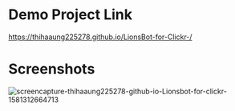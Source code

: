 # Demo Project Link
https://thihaaung225278.github.io/LionsBot-for-Clickr-/

# Screenshots
![screencapture-thihaaung225278-github-io-Lionsbot-for-clickr-1581312664713](https://user-images.githubusercontent.com/45056004/74123413-20f5a500-4bfd-11ea-8865-3dd6943be376.png)

